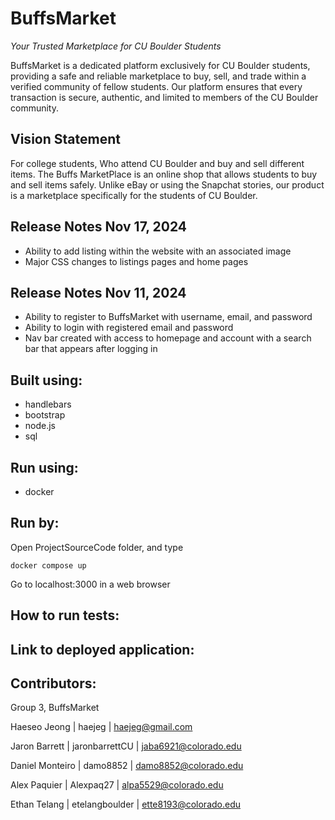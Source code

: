 # BuffsMarket
_Your Trusted Marketplace for CU Boulder Students_  <br /> 

BuffsMarket is a dedicated platform exclusively for CU Boulder students, providing a safe and reliable marketplace to buy, sell, and trade within a verified community of fellow students. Our platform ensures that every transaction is secure, authentic, and limited to members of the CU Boulder community.

## Vision Statement
For college students, Who attend CU Boulder and buy and sell different items. The Buffs MarketPlace is an online shop that allows students to buy and sell items safely. 
Unlike eBay or using the Snapchat stories, our product is a marketplace specifically for the students of CU Boulder.
## Release Notes Nov 17, 2024
- Ability to add listing within the website with an associated image
- Major CSS changes to listings pages and home pages
## Release Notes Nov 11, 2024
- Ability to register to BuffsMarket with username, email, and password
- Ability to login with registered email and password
- Nav bar created with access to homepage and account with a search bar that appears after logging in
## Built using:
- handlebars
- bootstrap
- node.js
- sql

## Run using:
- docker

## Run by:
Open ProjectSourceCode folder, and type <br /> 

```docker compose up``` <br />

Go to localhost:3000 in a web browser

## How to run tests:

## Link to deployed application:

## Contributors:
Group 3, BuffsMarket  <br /> 

Haeseo Jeong | haejeg | haejeg@gmail.com<br /> 

Jaron Barrett | jaronbarrettCU | jaba6921@colorado.edu<br /> 

Daniel Monteiro | damo8852 | damo8852@colorado.edu <br /> 

Alex Paquier | Alexpaq27 | alpa5529@colorado.edu <br /> 

Ethan Telang | etelangboulder | ette8193@colorado.edu
